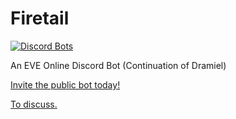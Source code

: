 # Firetail
[![Discord Bots](https://discordbots.org/api/widget/389952638327717928.svg)](https://discordbots.org/bot/389952638327717928)

An EVE Online Discord Bot (Continuation of Dramiel)


[Invite the public bot today!](https://discordapp.com/oauth2/authorize?client_id=389952638327717928&scope=bot&permissions=0)


[To discuss.](https://discord.gg/ZWmzTP3)


